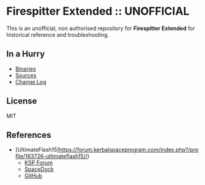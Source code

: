 # Firespitter Extended :: UNOFFICIAL

This is an unofficial, non authorised repository for **Firespitter Extended** for historical reference and troubleshooting.


## In a Hurry
* [Binaries](https://github.com/net-lisias-ksph/Firespitter-Extended/tree/Archive)
* [Sources](https://github.com/net-lisias-ksph/Firespitter-Extended/tree/Source)
* [Change Log](./CHANGE_LOG.md)


## License

MIT


## References

* [UltimateFlash15]https://forum.kerbalspaceprogram.com/index.php?/profile/163726-ultimateflash15//)
	+ [KSP Forum](https://https://forum.kerbalspaceprogram.com/index.php?/topic/184773-*)
	+ [SpaceDock](https://spacedock.info/mod/2156/Firespitter%20Extended)
	+ [GitHub](https://github.com/UltimateFlash15-Canuck/Firespitter-Extended)
